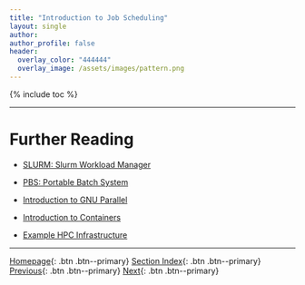 ```yaml
---
title: "Introduction to Job Scheduling"
layout: single
author:
author_profile: false
header:
  overlay_color: "444444"
  overlay_image: /assets/images/pattern.png
---
```


{% include toc %}









___
# Further Reading
* [SLURM: Slurm Workload Manager](05A-slurm-0-basics.md)
* [PBS: Portable Batch System](05B-pbs-0-basics.md)

* [Introduction to GNU Parallel](06-introduction-to-gnu-parallel)
* [Introduction to Containers](07-introduction-to-containers)
* [Example HPC Infrastructure](08-example-hpc-infrastructure)


___

[Homepage](../index.md){: .btn  .btn--primary}
[Section Index](00-IntroToHPC-LandingPage){: .btn  .btn--primary}
[Previous](04B-installing-custom-programs){: .btn  .btn--primary}
[Next](05A-slurm-0-basics.md){: .btn  .btn--primary}
